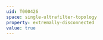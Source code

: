 ```yaml
---
uid: T000426
space: single-ultrafilter-topology
property: extremally-disconnected
value: true
---
```

